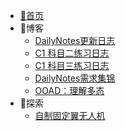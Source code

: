 * [🌴首页](/)
* 📜博客
  - [DailyNotes更新日志](Articles/20231126.md)
  - [C1 科目二练习日志](Articles/20231128.md)
  - [C1 科目三练习日志](Articles/20240109.md)
  - [DailyNotes需求集锦](Articles/20220501.md)
  - [OOAD：理解多态](Articles/20190517.md)
* 🚀探索
  - [自制固定翼无人机](Articles/20240506.md)

